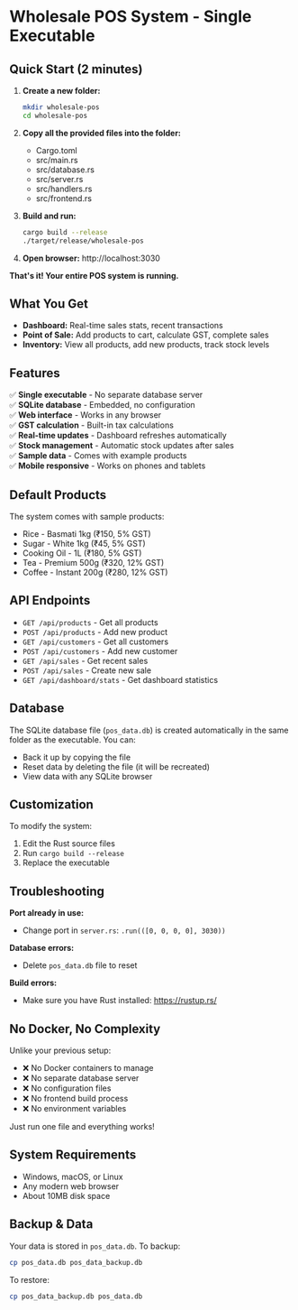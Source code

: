 # Wholesale POS System - Single Executable

## Quick Start (2 minutes)

1. **Create a new folder:**
   ```bash
   mkdir wholesale-pos
   cd wholesale-pos
   ```

2. **Copy all the provided files into the folder:**
   - Cargo.toml
   - src/main.rs
   - src/database.rs
   - src/server.rs
   - src/handlers.rs
   - src/frontend.rs

3. **Build and run:**
   ```bash
   cargo build --release
   ./target/release/wholesale-pos
   ```

4. **Open browser:** http://localhost:3030

**That's it! Your entire POS system is running.**

## What You Get

- **Dashboard:** Real-time sales stats, recent transactions
- **Point of Sale:** Add products to cart, calculate GST, complete sales
- **Inventory:** View all products, add new products, track stock levels

## Features

✅ **Single executable** - No separate database server  
✅ **SQLite database** - Embedded, no configuration  
✅ **Web interface** - Works in any browser  
✅ **GST calculation** - Built-in tax calculations  
✅ **Real-time updates** - Dashboard refreshes automatically  
✅ **Stock management** - Automatic stock updates after sales  
✅ **Sample data** - Comes with example products  
✅ **Mobile responsive** - Works on phones and tablets

## Default Products

The system comes with sample products:
- Rice - Basmati 1kg (₹150, 5% GST)
- Sugar - White 1kg (₹45, 5% GST)  
- Cooking Oil - 1L (₹180, 5% GST)
- Tea - Premium 500g (₹320, 12% GST)
- Coffee - Instant 200g (₹280, 12% GST)

## API Endpoints

- `GET /api/products` - Get all products
- `POST /api/products` - Add new product
- `GET /api/customers` - Get all customers
- `POST /api/customers` - Add new customer
- `GET /api/sales` - Get recent sales
- `POST /api/sales` - Create new sale
- `GET /api/dashboard/stats` - Get dashboard statistics

## Database

The SQLite database file (`pos_data.db`) is created automatically in the same folder as the executable. You can:
- Back it up by copying the file
- Reset data by deleting the file (it will be recreated)
- View data with any SQLite browser

## Customization

To modify the system:
1. Edit the Rust source files
2. Run `cargo build --release`
3. Replace the executable

## Troubleshooting

**Port already in use:**
- Change port in `server.rs`: `.run(([0, 0, 0, 0], 3030))`

**Database errors:**
- Delete `pos_data.db` file to reset

**Build errors:**
- Make sure you have Rust installed: https://rustup.rs/

## No Docker, No Complexity

Unlike your previous setup:
- ❌ No Docker containers to manage
- ❌ No separate database server
- ❌ No configuration files
- ❌ No frontend build process
- ❌ No environment variables

Just run one file and everything works!

## System Requirements

- Windows, macOS, or Linux
- Any modern web browser
- About 10MB disk space

## Backup & Data

Your data is stored in `pos_data.db`. To backup:
```bash
cp pos_data.db pos_data_backup.db
```

To restore:
```bash
cp pos_data_backup.db pos_data.db
```